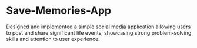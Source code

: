 # Save-Memories-App
Designed and implemented a simple social media application allowing users to post and share significant life
events, showcasing strong problem-solving skills and attention to user experience.
